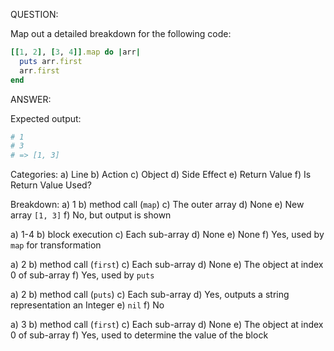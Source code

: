 QUESTION:

Map out a detailed breakdown for the following code:
```ruby
[[1, 2], [3, 4]].map do |arr|
  puts arr.first
  arr.first
end
```

ANSWER:

Expected output:
```ruby
# 1
# 3
# => [1, 3]
```

Categories:
a) Line
b) Action
c) Object
d) Side Effect
e) Return Value
f) Is Return Value Used?

Breakdown:
a) 1
b) method call (`map`)
c) The outer array
d) None
e) New array `[1, 3]`
f) No, but output is shown

a) 1-4
b) block execution
c) Each sub-array
d) None
e) None
f) Yes, used by `map` for transformation

a) 2
b) method call (`first`)
c) Each sub-array
d) None
e) The object at index 0 of sub-array
f) Yes, used by `puts`

a) 2
b) method call (`puts`)
c) Each sub-array
d) Yes, outputs a string representation an Integer
e) `nil`
f) No

a) 3
b) method call (`first`)
c) Each sub-array
d) None
e) The object at index 0 of sub-array
f) Yes, used to determine the value of the block
